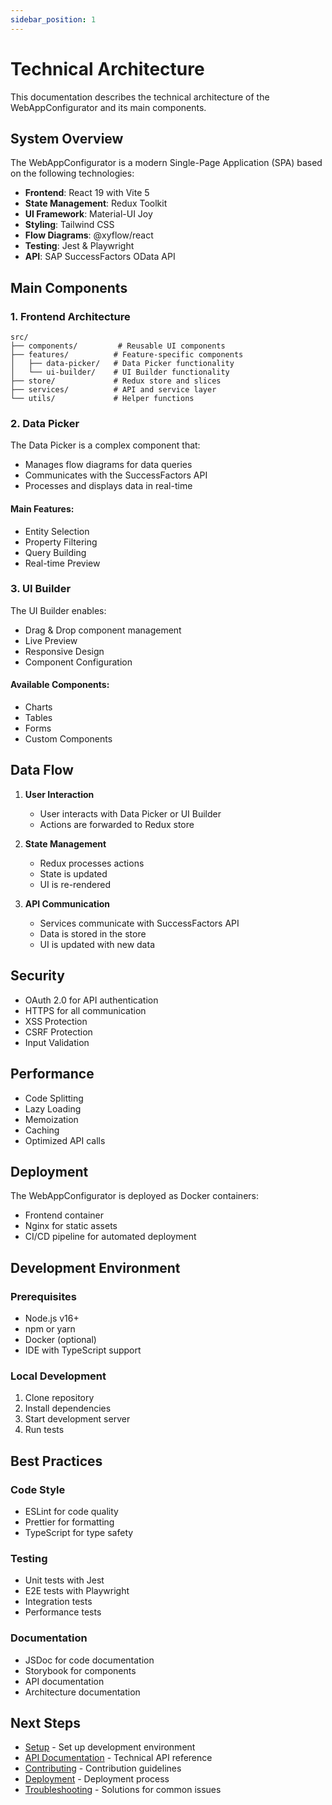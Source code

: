 ```yaml
---
sidebar_position: 1
---
```


# Technical Architecture

This documentation describes the technical architecture of the WebAppConfigurator and its main components.

## System Overview

The WebAppConfigurator is a modern Single-Page Application (SPA) based on the following technologies:

- **Frontend**: React 19 with Vite 5
- **State Management**: Redux Toolkit
- **UI Framework**: Material-UI Joy
- **Styling**: Tailwind CSS
- **Flow Diagrams**: @xyflow/react
- **Testing**: Jest & Playwright
- **API**: SAP SuccessFactors OData API

## Main Components

### 1. Frontend Architecture

```
src/
├── components/         # Reusable UI components
├── features/          # Feature-specific components
│   ├── data-picker/   # Data Picker functionality
│   └── ui-builder/    # UI Builder functionality
├── store/             # Redux store and slices
├── services/          # API and service layer
└── utils/             # Helper functions
```

### 2. Data Picker

The Data Picker is a complex component that:

- Manages flow diagrams for data queries
- Communicates with the SuccessFactors API
- Processes and displays data in real-time

#### Main Features:

- Entity Selection
- Property Filtering
- Query Building
- Real-time Preview

### 3. UI Builder

The UI Builder enables:

- Drag & Drop component management
- Live Preview
- Responsive Design
- Component Configuration

#### Available Components:

- Charts
- Tables
- Forms
- Custom Components

## Data Flow

1. **User Interaction**

   - User interacts with Data Picker or UI Builder
   - Actions are forwarded to Redux store

2. **State Management**

   - Redux processes actions
   - State is updated
   - UI is re-rendered

3. **API Communication**
   - Services communicate with SuccessFactors API
   - Data is stored in the store
   - UI is updated with new data

## Security

- OAuth 2.0 for API authentication
- HTTPS for all communication
- XSS Protection
- CSRF Protection
- Input Validation

## Performance

- Code Splitting
- Lazy Loading
- Memoization
- Caching
- Optimized API calls

## Deployment

The WebAppConfigurator is deployed as Docker containers:

- Frontend container
- Nginx for static assets
- CI/CD pipeline for automated deployment

## Development Environment

### Prerequisites

- Node.js v16+
- npm or yarn
- Docker (optional)
- IDE with TypeScript support

### Local Development

1. Clone repository
2. Install dependencies
3. Start development server
4. Run tests

## Best Practices

### Code Style

- ESLint for code quality
- Prettier for formatting
- TypeScript for type safety

### Testing

- Unit tests with Jest
- E2E tests with Playwright
- Integration tests
- Performance tests

### Documentation

- JSDoc for code documentation
- Storybook for components
- API documentation
- Architecture documentation

## Next Steps

- [Setup](setup) - Set up development environment
- [API Documentation](api-documentation) - Technical API reference
- [Contributing](contributing) - Contribution guidelines
- [Deployment](deployment) - Deployment process
- [Troubleshooting](troubleshooting) - Solutions for common issues
